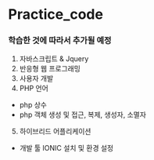 ﻿# Practice_code
 ### 학습한 것에 따라서 추가될 예정
1. 자바스크립트 & Jquery
2. 반응형 웹 프로그래밍
3. 사용자 개발 
4. PHP 언어
 - php 상수
 - php 객체 생성 및 접근, 복제, 생성자, 소멸자
5. 하이브리드 어플리케이션
 - 개발 툴 IONIC 설치 및 환경 설정
